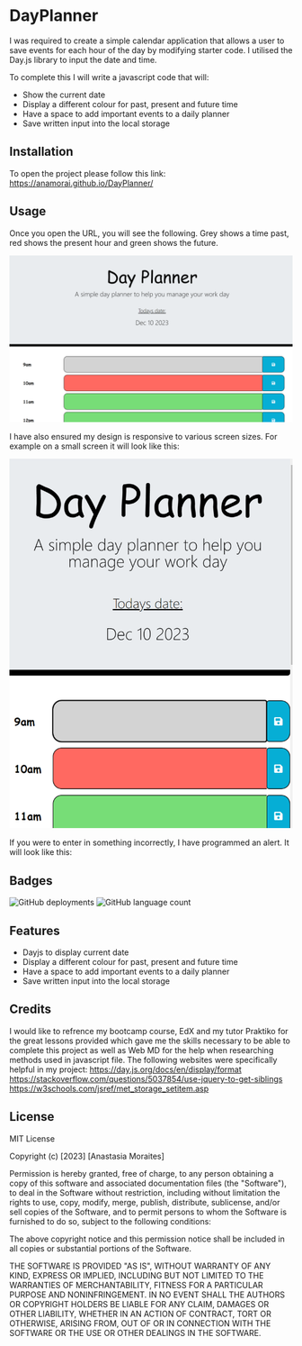 # DayPlanner

I was required to create a simple calendar application that allows a user to save events for each hour of the day by modifying starter code. I utilised the Day.js library to input the date and time. 

To complete this I will write a javascript code that will:

* Show the current date
* Display a different colour for past, present and future time
* Have a space to add important events to a daily planner
* Save written input into the local storage

## Installation

To open the project please follow this link: https://anamorai.github.io/DayPlanner/

## Usage 

Once you open the URL, you will see the following. Grey shows a time past, red shows the present hour and green shows the future.

![This is the first thing you will see after opening the website](assets/images/1.png)


I have also ensured my design is responsive to various screen sizes. For example on a small screen it will look like this: 

![A screenshot showing how the image will look on a smaller screen](assets/images/2.png)

If you were to enter in something incorrectly, I have programmed an alert. It will look like this: 

## Badges

![GitHub deployments](https://img.shields.io/github/deployments/anamorai/DayPlanner/github-pages)
![GitHub language count](https://img.shields.io/github/languages/count/anamorai/DayPlanner)

## Features

* Dayjs to display current date
* Display a different colour for past, present and future time
* Have a space to add important events to a daily planner
* Save written input into the local storage

## Credits

I would like to refrence my bootcamp course, EdX and my tutor Praktiko for the great lessons provided which gave me the skills necessary to be able to complete this project as well as Web MD for the help when researching methods used in javascript file. The following websites were specifically helpful in my project:
https://day.js.org/docs/en/display/format
https://stackoverflow.com/questions/5037854/use-jquery-to-get-siblings
https://w3schools.com/jsref/met_storage_setitem.asp

## License

MIT License

Copyright (c) [2023] [Anastasia Moraites]

Permission is hereby granted, free of charge, to any person obtaining a copy
of this software and associated documentation files (the "Software"), to deal
in the Software without restriction, including without limitation the rights
to use, copy, modify, merge, publish, distribute, sublicense, and/or sell
copies of the Software, and to permit persons to whom the Software is
furnished to do so, subject to the following conditions:

The above copyright notice and this permission notice shall be included in all
copies or substantial portions of the Software.

THE SOFTWARE IS PROVIDED "AS IS", WITHOUT WARRANTY OF ANY KIND, EXPRESS OR
IMPLIED, INCLUDING BUT NOT LIMITED TO THE WARRANTIES OF MERCHANTABILITY,
FITNESS FOR A PARTICULAR PURPOSE AND NONINFRINGEMENT. IN NO EVENT SHALL THE
AUTHORS OR COPYRIGHT HOLDERS BE LIABLE FOR ANY CLAIM, DAMAGES OR OTHER
LIABILITY, WHETHER IN AN ACTION OF CONTRACT, TORT OR OTHERWISE, ARISING FROM,
OUT OF OR IN CONNECTION WITH THE SOFTWARE OR THE USE OR OTHER DEALINGS IN THE
SOFTWARE.